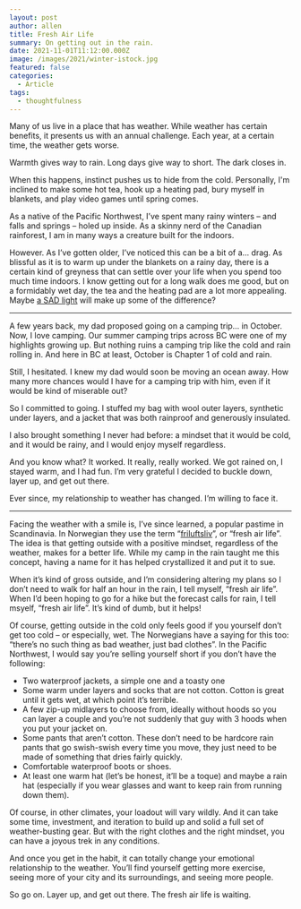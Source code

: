 ```yaml
---
layout: post
author: allen
title: Fresh Air Life
summary: On getting out in the rain.
date: 2021-11-01T11:12:00.000Z
image: /images/2021/winter-istock.jpg
featured: false
categories:
  - Article
tags:
  - thoughtfulness
---
```

Many of us live in a place that has weather. While weather has certain benefits, it presents us with an annual challenge. Each year, at a certain time, the weather gets worse.

Warmth gives way to rain. Long days give way to short. The dark closes in.

When this happens, instinct pushes us to hide from the cold. Personally, I'm inclined to make some hot tea, hook up a heating pad, bury myself in blankets, and play video games until spring comes.

As a native of the Pacific Northwest, I’ve spent many rainy winters – and falls and springs – holed up inside. As a skinny nerd of the Canadian rainforest, I am in many ways a creature built for the indoors.

However. As I’ve gotten older, I’ve noticed this can be a bit of a… drag. As blissful as it is to warm up under the blankets on a rainy day, there is a certain kind of greyness that can settle over your life when you spend too much time indoors. I know getting out for a long walk does me good, but on a formidably wet day, the tea and the heating pad are a lot more appealing. Maybe [a SAD light](https://www.thecut.com/2016/01/sad-lamp-light-therapy-for-seasonal-depression.html) will make up some of the difference?

---

A few years back, my dad proposed going on a camping trip… in October. Now, I love camping. Our summer camping trips across BC were one of my highlights growing up. But nothing ruins a camping trip like the cold and rain rolling in. And here in BC at least, October is Chapter 1 of cold and rain.

Still, I hesitated. I knew my dad would soon be moving an ocean away. How many more chances would I have for a camping trip with him, even if it would be kind of miserable out?

So I committed to going. I stuffed my bag with wool outer layers, synthetic under layers, and a jacket that was both rainproof and generously insulated.

I also brought something I never had before: a mindset that it would be cold, and it would be rainy, and I would enjoy myself regardless.

And you know what? It worked. It really, really worked. We got rained on, I stayed warm, and I had fun. I’m very grateful I decided to buckle down, layer up, and get out there.

Ever since, my relationship to weather has changed. I’m willing to face it.

---

Facing the weather with a smile is, I’ve since learned, a popular pastime in Scandinavia. In Norwegian they use the term “[friluftsliv](https://www.nationalgeographic.com/travel/article/how-norways-friluftsliv-could-help-us-through-a-coronavirus-winter)”, or “fresh air life”. The idea is that getting outside with a positive mindset, regardless of the weather, makes for a better life. While my camp in the rain taught me this concept, having a name for it has helped crystallized it and put it to sue.

When it’s kind of gross outside, and I’m considering altering my plans so I don’t need to walk for half an hour in the rain, I tell myself, “fresh air life”. When I’d been hoping to go for a hike but the forecast calls for rain, I tell msyelf, “fresh air life”. It’s kind of dumb, but it helps!

Of course, getting outside in the cold only feels good if you yourself don’t get too cold – or especially, wet. The Norwegians have a saying for this too: “there’s no such thing as bad weather, just bad clothes”. In the Pacific Northwest, I would say you’re selling yourself short if you don’t have the following:

- Two waterproof jackets, a simple one and a toasty one
- Some warm under layers and socks that are not cotton. Cotton is great until it gets wet, at which point it’s terrible.
- A few zip-up midlayers to choose from, ideally without hoods so you can layer a couple and you’re not suddenly that guy with 3 hoods when you put your jacket on.
- Some pants that aren’t cotton. These don’t need to be hardcore rain pants that go swish-swish every time you move, they just need to be made of something that dries fairly quickly.
- Comfortable waterproof boots or shoes.
- At least one warm hat (let’s be honest, it’ll be a toque) and maybe a rain hat (especially if you wear glasses and want to keep rain from running down them).

Of course, in other climates, your loadout will vary wildly. And it can take some time, investment, and iteration to build up and solid a full set of weather-busting gear. But with the right clothes and the right mindset, you can have a joyous trek in any conditions.

And once you get in the habit, it can totally change your emotional relationship to the weather. You’ll find yourself getting more exercise, seeing more of your city and its surroundings, and seeing more people.

So go on. Layer up, and get out there. The fresh air life is waiting.